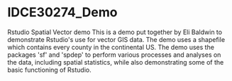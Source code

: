 # IDCE30274_Demo
Rstudio Spatial Vector demo
This is a demo put together by Eli Baldwin to demonstrate Rstudio's use for vector GIS data. The demo uses a shapefile which contains every county in the continental US. The demo uses the packages 'sf' and 'spdep' to perform various processes and analyses on the data, including spatial statistics, while also demonstrating some of the basic functioning of Rstudio.
